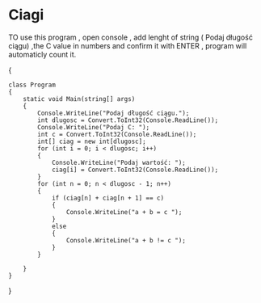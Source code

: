 # Ciagi

TO use this program , open console , add lenght of string ( Podaj długość ciągu) ,the C value in numbers and confirm it with ENTER , program will automaticly 
count it.

{

    class Program
    {
        static void Main(string[] args)
        {           
            Console.WriteLine("Podaj długość ciągu.");
            int dlugosc = Convert.ToInt32(Console.ReadLine());
            Console.WriteLine("Podaj C: ");
            int c = Convert.ToInt32(Console.ReadLine());
            int[] ciag = new int[dlugosc];
            for (int i = 0; i < dlugosc; i++)
            {
                Console.WriteLine("Podaj wartość: ");
                ciag[i] = Convert.ToInt32(Console.ReadLine());
            }
            for (int n = 0; n < dlugosc - 1; n++)
            {
                if (ciag[n] + ciag[n + 1] == c)
                {
                    Console.WriteLine("a + b = c ");
                }
                else
                {
                    Console.WriteLine("a + b != c ");
                }
            }

        }
    }
}
